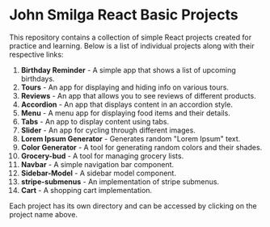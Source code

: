 # John Smilga React Basic Projects

This repository contains a collection of simple React projects created for practice and learning. Below is a list of individual projects along with their respective links:

01. <a href="01-Birthday-reminder" style="text-decoration: none; font-weight: bold;">Birthday Reminder</a> - A simple app that shows a list of upcoming birthdays.
02. <a href="02-Tours" style="text-decoration: none; font-weight: bold;">Tours</a> - An app for displaying and hiding info on various tours.
03. <a href="03-Reviews" style="text-decoration: none; font-weight: bold;">Reviews</a> - An app that allows you to see reviews of different products.
04. <a href="04-Accordion" style="text-decoration: none; font-weight: bold;">Accordion</a> - An app that displays content in an accordion style.
05. <a href="05-Menu" style="text-decoration: none; font-weight: bold;">Menu</a> - A menu app for displaying food items and their details.
06. <a href="06-Tabs" style="text-decoration: none; font-weight: bold;">Tabs</a> - An app to display content using tabs.
07. <a href="07-Slider" style="text-decoration: none; font-weight: bold;">Slider</a> - An app for cycling through different images.
08. <a href="08-lorem-ipsum" style="text-decoration: none; font-weight: bold;">Lorem Ipsum Generator</a> - Generates random "Lorem Ipsum" text.
09. <a href="09-Color-generator" style="text-decoration: none; font-weight: bold;">Color Generator</a> - A tool for generating random colors and their shades.
10. <a href="10-Grocery-bud" style="text-decoration: none; font-weight: bold;">Grocery-bud</a> - A tool for managing grocery lists.
11. <a href="11-Navbar" style="text-decoration: none; font-weight: bold;">Navbar</a> - A simple navigation bar component.
12. <a href="12-Sidebar-Model" style="text-decoration: none; font-weight: bold;">Sidebar-Model</a> - A sidebar model component.
13. <a href="13-stripe-submenus" style="text-decoration: none; font-weight: bold;">stripe-submenus</a> - An implementation of stripe submenus.
14. <a href="14-Cart" style="text-decoration: none; font-weight: bold;">Cart</a> - A shopping cart implementation.

Each project has its own directory and can be accessed by clicking on the project name above.


